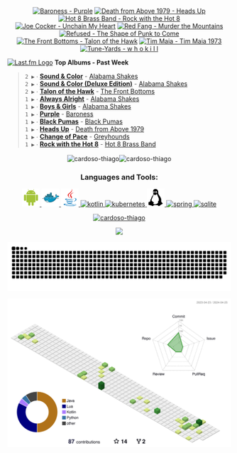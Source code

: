 <!-- lastfm -->
<p align="center"><a href="https://www.last.fm/music/Baroness/Purple"><img src="https://lastfm.freetls.fastly.net/i/u/64s/3f80aa945206081e9eee9d6272871f28.jpg" title="Baroness - Purple"></a> <a href="https://www.last.fm/music/Death+from+Above+1979/Heads+Up"><img src="https://lastfm.freetls.fastly.net/i/u/64s/3fd3e459692bcda4bcce92131991ad76.png" title="Death from Above 1979 - Heads Up"></a> <a href="https://www.last.fm/music/Hot+8+Brass+Band/Rock+with+the+Hot+8"><img src="https://lastfm.freetls.fastly.net/i/u/64s/79fe4613ab7a45339bfcebf55f4e6bed.jpg" title="Hot 8 Brass Band - Rock with the Hot 8"></a> <a href="https://www.last.fm/music/Joe+Cocker/Unchain+My+Heart"><img src="https://lastfm.freetls.fastly.net/i/u/64s/b535e46ae388ab246abf8f9600b38e1a.png" title="Joe Cocker - Unchain My Heart"></a> <a href="https://www.last.fm/music/Red+Fang/Murder+the+Mountains"><img src="https://lastfm.freetls.fastly.net/i/u/64s/223fc42ec8c84592ac7a01caea09c098.png" title="Red Fang - Murder the Mountains"></a> <a href="https://www.last.fm/music/Refused/The+Shape+of+Punk+to+Come"><img src="https://lastfm.freetls.fastly.net/i/u/64s/eff756970a0aa0d3a466ae271d188938.png" title="Refused - The Shape of Punk to Come"></a> <a href="https://www.last.fm/music/The+Front+Bottoms/Talon+of+the+Hawk"><img src="https://lastfm.freetls.fastly.net/i/u/64s/35462860530d9b0b3dfabe37c3bb4ec6.jpg" title="The Front Bottoms - Talon of the Hawk"></a> <a href="https://www.last.fm/music/Tim+Maia/Tim+Maia+1973"><img src="https://lastfm.freetls.fastly.net/i/u/64s/9708b6edc2c7436eabaf2e7793aed8e2.png" title="Tim Maia - Tim Maia 1973"></a> <a href="https://www.last.fm/music/Tune-Yards/w+h+o+k+i+l+l"><img src="https://lastfm.freetls.fastly.net/i/u/64s/263dd343a6534127b7b7a73afe2f0e53.png" title="Tune-Yards - w h o k i l l"></a> </p>

<!--START_LASTFM_ALBUMS:{"period": "7day", "rows": 10}-->
<a href="https://last.fm" target="_blank"><img src="https://user-images.githubusercontent.com/17434202/215290617-e793598d-d7c9-428f-9975-156db1ba89cc.svg" alt="Last.fm Logo" width="18" height="13"/></a> **Top Albums - Past Week**

> `2 ▶️` ∙ **[Sound & Color](https://www.last.fm/music/Alabama+Shakes/Sound+&+Color)** - [Alabama Shakes](https://www.last.fm/music/Alabama+Shakes)<br/>
> `2 ▶️` ∙ **[Sound & Color (Deluxe Edition)](https://www.last.fm/music/Alabama+Shakes/Sound+&+Color+(Deluxe+Edition))** - [Alabama Shakes](https://www.last.fm/music/Alabama+Shakes)<br/>
> `2 ▶️` ∙ **[Talon of the Hawk](https://www.last.fm/music/The+Front+Bottoms/Talon+of+the+Hawk)** - [The Front Bottoms](https://www.last.fm/music/The+Front+Bottoms)<br/>
> `1 ▶️` ∙ **[Always Alright](https://www.last.fm/music/Alabama+Shakes/Always+Alright)** - [Alabama Shakes](https://www.last.fm/music/Alabama+Shakes)<br/>
> `1 ▶️` ∙ **[Boys & Girls](https://www.last.fm/music/Alabama+Shakes/Boys+&+Girls)** - [Alabama Shakes](https://www.last.fm/music/Alabama+Shakes)<br/>
> `1 ▶️` ∙ **[Purple](https://www.last.fm/music/Baroness/Purple)** - [Baroness](https://www.last.fm/music/Baroness)<br/>
> `1 ▶️` ∙ **[Black Pumas](https://www.last.fm/music/Black+Pumas/Black+Pumas)** - [Black Pumas](https://www.last.fm/music/Black+Pumas)<br/>
> `1 ▶️` ∙ **[Heads Up](https://www.last.fm/music/Death+from+Above+1979/Heads+Up)** - [Death from Above 1979](https://www.last.fm/music/Death+from+Above+1979)<br/>
> `1 ▶️` ∙ **[Change of Pace](https://www.last.fm/music/Greyhounds/Change+of+Pace)** - [Greyhounds](https://www.last.fm/music/Greyhounds)<br/>
> `1 ▶️` ∙ **[Rock with the Hot 8](https://www.last.fm/music/Hot+8+Brass+Band/Rock+with+the+Hot+8)** - [Hot 8 Brass Band](https://www.last.fm/music/Hot+8+Brass+Band)<br/>
<!--END_LASTFM_ALBUMS-->

<p align="center"><img align="center" src="https://github-readme-stats-nine-kohl.vercel.app/api?username=cardoso-thiago&show_icons=true&locale=en&theme=gotham&hide=issues,contribs" alt="cardoso-thiago" /><img align="center" src="https://github-readme-stats-nine-kohl.vercel.app/api/top-langs?username=cardoso-thiago&show_icons=true&locale=en&layout=compact&theme=gotham" alt="cardoso-thiago" /></p>

<h3 align="center">Languages and Tools:</h3>
<p align="center"> <a href="https://developer.android.com" target="_blank"> <img src="https://github.com/devicons/devicon/blob/master/icons/android/android-original.svg" alt="android" width="40" height="40"/> </a> <a href="https://www.docker.com/" target="_blank"> <img src="https://github.com/devicons/devicon/blob/master/icons/docker/docker-original.svg" alt="docker" width="40" height="40"/> </a> <a href="https://www.java.com" target="_blank"> <img src="https://github.com/devicons/devicon/blob/master/icons/java/java-original.svg" alt="java" width="40" height="40"/> </a> <a href="https://kotlinlang.org" target="_blank"> <img src="https://www.vectorlogo.zone/logos/kotlinlang/kotlinlang-icon.svg" alt="kotlin" width="40" height="40"/> </a> <a href="https://kubernetes.io" target="_blank"> <img src="https://www.vectorlogo.zone/logos/kubernetes/kubernetes-icon.svg" alt="kubernetes" width="40" height="40"/> </a> <a href="https://www.linux.org/" target="_blank"> <img src="https://github.com/devicons/devicon/blob/master/icons/linux/linux-plain.svg" alt="linux" width="40" height="40"/> </a> <a href="https://spring.io/" target="_blank"> <img src="https://www.vectorlogo.zone/logos/springio/springio-icon.svg" alt="spring" width="40" height="40"/> </a> <a href="https://www.sqlite.org/" target="_blank"> <img src="https://www.vectorlogo.zone/logos/sqlite/sqlite-icon.svg" alt="sqlite" width="40" height="40"/> </a> </p>

<p align="center"> <a href="https://github.com/ryo-ma/github-profile-trophy"><img src="https://github-profile-trophy.vercel.app/?username=cardoso-thiago&column=7" alt="cardoso-thiago" /></a> </p>

<!--START_SECTION:comicstrip-->
<p align="center">
 <a href="https://xkcd.com/">
 <img src="https://imgs.xkcd.com/comics/pendulum_types.png" />
</a>
</p>
<!--END_SECTION:comicstrip-->

![](https://github.com/cardoso-thiago/cardoso-thiago/raw/output/github-snake.svg)

![](profile-3d-contrib/profile-green-animate.svg)
